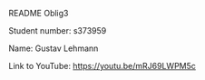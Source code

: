 README Oblig3

Student number: s373959

Name: Gustav Lehmann

Link to YouTube: https://youtu.be/mRJ69LWPM5c